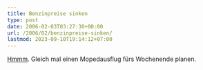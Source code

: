 ```yaml
---
title: Benzinpreise sinken
type: post
date: 2006-02-03T03:27:38+00:00
url: /2006/02/benzinpreise-sinken/
lastmod: 2023-09-10T19:14:12+07:00
---
```

[Hmmm][1]. Gleich mal einen Mopedausflug fürs Wochenende planen.

 [1]: http://asia.news.yahoo.com/060203/4/2f7ow.html
